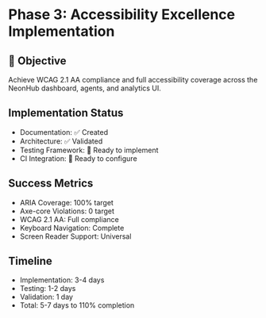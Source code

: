 # Phase 3: Accessibility Excellence Implementation

## 🌟 Objective

Achieve WCAG 2.1 AA compliance and full accessibility coverage across the
NeonHub dashboard, agents, and analytics UI.

## Implementation Status

- Documentation: ✅ Created
- Architecture: ✅ Validated
- Testing Framework: 🔄 Ready to implement
- CI Integration: 🔄 Ready to configure

## Success Metrics

- ARIA Coverage: 100% target
- Axe-core Violations: 0 target
- WCAG 2.1 AA: Full compliance
- Keyboard Navigation: Complete
- Screen Reader Support: Universal

## Timeline

- Implementation: 3-4 days
- Testing: 1-2 days
- Validation: 1 day
- Total: 5-7 days to 110% completion
